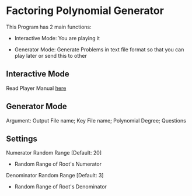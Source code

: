 # Factoring Polynomial Generator

This Program has 2 main functions:

* Interactive Mode: You are playing it

* Generator Mode: Generate Problems in text file format so that
you can play later or send this to other

## Interactive Mode

Read Player Manual
<a href="https://github.com/Leomotors/Factoring-Polynomial-Generator/blob/main/docs/usermanual.md">
 here</a>

## Generator Mode

Argument: Output File name; Key File name; Polynomial Degree; Questions

## Settings

Numerator Random Range [Default: 20]

* Random Range of Root's Numerator

Denominator Random Range [Default: 3]

* Random Range of Root's Denominator
